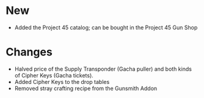 # New
- Added the Project 45 catalog; can be bought in the Project 45 Gun Shop
# Changes
- Halved price of the Supply Transponder (Gacha puller) and both kinds of Cipher Keys (Gacha tickets).
- Added Cipher Keys to the drop tables
- Removed stray crafting recipe from the Gunsmith Addon